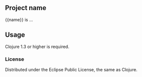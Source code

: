 ## Project name

{{name}} is ...

## Usage

Clojure 1.3 or higher is required.

### License

Distributed under the Eclipse Public License, the same as Clojure.